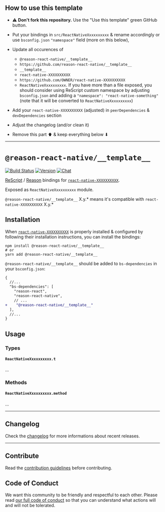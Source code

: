 ## How to use this template

- ⚠️ **Don't fork this repository.** Use the "Use this template" green GitHub
  button.
- Put your bindings in `src/ReactNativeXxxxxxxxxx` & rename accordingly or use
  `bsconfig.json` `"namespace"` field (more on this below),
- Update all occurences of

  - `@reason-react-native/__template__`
  - `https://github.com/reason-react-native/__template__`
  - `__template__`
  - `react-native-XXXXXXXXXX`
  - `https://github.com/OWNER/react-native-XXXXXXXXXX`
  - `ReactNativeXxxxxxxxxx`. If you have more than a file exposed, you should
    consider using ReScript custom namespace by adjusting `bsconfig.json`
    and adding a `"namespace": "react-native-something"` (note that it will be
    converted to `ReactNativeXxxxxxxxxx`)

- Add your `react-native-XXXXXXXXXX` (adjusted) in `peerDependencies`
  & `devDependencies` section
- Adjust the changelog (and/or clean it)
- Remove this part ⬆ & keep everything below ⬇

---

# `@reason-react-native/__template__`

[![Build Status](https://github.com/reason-react-native/__template__/workflows/Build/badge.svg)](https://github.com/reason-react-native/__template__/actions)
[![Version](https://img.shields.io/npm/v/@reason-react-native/__template__.svg)](https://www.npmjs.com/@reason-react-native/__template__)
[![Chat](https://img.shields.io/discord/235176658175262720.svg?logo=discord&colorb=blue)](https://reason-react-native.github.io/discord/)

[ReScript](https://rescript-lang.org) / [Reason](https://reasonml.github.io) bindings for
[`react-native-XXXXXXXXXX`](https://github.com/OWNER/react-native-XXXXXXXXXX).

Exposed as `ReactNativeXxxxxxxxxx` module.

`@reason-react-native/__template__` X.y.\* means it's compatible with
`react-native-XXXXXXXXXX` X.y.\*

## Installation

When
[`react-native-XXXXXXXXXX`](https://github.com/OWNER/react-native-XXXXXXXXXX)
is properly installed & configured by following their installation instructions,
you can install the bindings:

```console
npm install @reason-react-native/__template__
# or
yarn add @reason-react-native/__template__
```

`@reason-react-native/__template__` should be added to `bs-dependencies` in your
`bsconfig.json`:

```diff
{
  //...
  "bs-dependencies": [
    "reason-react",
    "reason-react-native",
    // ...
+    "@reason-react-native/__template__"
  ],
  //...
}
```

## Usage

### Types

#### `ReactNativeXxxxxxxxxx.t`

...

### Methods

#### `ReactNativeXxxxxxxxxx.method`

...

---

## Changelog

Check the [changelog](./CHANGELOG.md) for more informations about recent
releases.

---

## Contribute

Read the
[contribution guidelines](https://github.com/reason-react-native/.github/blob/master/CONTRIBUTING.md)
before contributing.

## Code of Conduct

We want this community to be friendly and respectful to each other. Please read
[our full code of conduct](https://github.com/reason-react-native/.github/blob/master/CODE_OF_CONDUCT.md)
so that you can understand what actions will and will not be tolerated.
